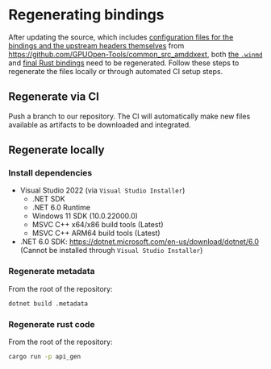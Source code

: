 # Regenerating bindings

After updating the source, which includes [configuration files for the bindings and the upstream headers themselves](/.metadata) from <https://github.com/GPUOpen-Tools/common_src_amddxext>, both [the `.winmd`](/.windows/winmd/Amd.Ext.D3D.winmd) and [final Rust bindings](/src/bindings.rs) need to be regenerated. Follow these steps to regenerate the files locally or through automated CI setup steps.

## Regenerate via CI

Push a branch to our repository. The CI will automatically make new files available as artifacts to be downloaded and integrated.

## Regenerate locally

### Install dependencies

- Visual Studio 2022 (via `Visual Studio Installer`)
  - .NET SDK
  - .NET 6.0 Runtime
  - Windows 11 SDK (10.0.22000.0)
  - MSVC C++ x64/x86 build tools (Latest)
  - MSVC C++ ARM64 build tools (Latest)
- .NET 6.0 SDK: <https://dotnet.microsoft.com/en-us/download/dotnet/6.0>
  (Cannot be installed through `Visual Studio Installer`)

### Regenerate metadata

From the root of the repository:

```sh
dotnet build .metadata
```

### Regenerate rust code

From the root of the repository:

```sh
cargo run -p api_gen
```
